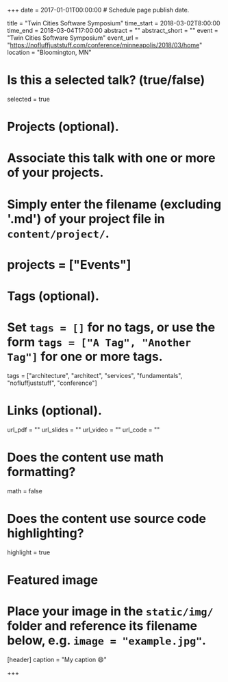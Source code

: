+++
date = 2017-01-01T00:00:00  # Schedule page publish date.

title = "Twin Cities Software Symposium"
time_start = 2018-03-02T8:00:00
time_end = 2018-03-04T17:00:00
abstract = ""
abstract_short = ""
event = "Twin Cities Software Symposium"
event_url = "https://nofluffjuststuff.com/conference/minneapolis/2018/03/home"
location = "Bloomington, MN"

# Is this a selected talk? (true/false)
selected = true

# Projects (optional).
#   Associate this talk with one or more of your projects.
#   Simply enter the filename (excluding '.md') of your project file in `content/project/`.
# projects = ["Events"]

# Tags (optional).
#   Set `tags = []` for no tags, or use the form `tags = ["A Tag", "Another Tag"]` for one or more tags.
tags = ["architecture", "architect", "services", "fundamentals", "nofluffjuststuff", "conference"]

# Links (optional).
url_pdf = ""
url_slides = ""
url_video = ""
url_code = ""

# Does the content use math formatting?
math = false

# Does the content use source code highlighting?
highlight = true

# Featured image
# Place your image in the `static/img/` folder and reference its filename below, e.g. `image = "example.jpg"`.
[header]
caption = "My caption :smile:"

+++
